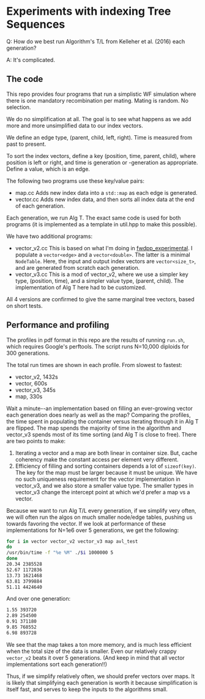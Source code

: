 # Experiments with indexing Tree Sequences

Q: How do we best run Algorithm's T/L from Kelleher et al. (2016) each generation?

A: It's complicated.

## The code

This repo provides four programs that run a simplistic WF simulation where there is one mandatory recombination per
mating.  Mating is random.  No selection.

We do no simplification at all.  The goal is to see what happens as we add more and more unsimplified data to our index
vectors.

We define an edge type, (parent, child, left, right).  Time is measured from past to present.

To sort the index vectors, define a key (position, time, parent, child), where position is left or right, and time is
generation or -generation as appropriate.  Define a value, which is an edge.

The following two programs use these key/value pairs:

* map.cc Adds new index data into a `std::map` as each edge is generated.
* vector.cc Adds new index data, and then sorts all index data at the end of each generation.

Each generation, we run Alg T.  The exact same code is used for both programs (it is implemented as a template in
util.hpp to make this possible).

We have two additional programs:

* vector_v2.cc This is based on what I'm doing in [fwdpp_experimental](http://github.com/molpopgen/fwdpp_experimenal).
  I populate a `vector<edge>` and a `vector<double>`.  The latter is a minimal `NodeTable`.  Here, the input and output
  index vectors are `vector<size_t>`, and are generated from scratch each generation.
* vector_v3.cc This is a mod of vector_v2, where we use a simpler key type, (position, time), and a simpler value type,
  (parent, child).  The implementation of Alg T here had to be customized.

All 4 versions are confirmed to give the same marginal tree vectors, based on short tests.

## Performance and profiling

The profiles in pdf format in this repo are the results of running `run.sh`, which requires Google's perftools.  The
script runs N=10,000 diploids for 300 generations.

The total run times are shown in each profile.  From slowest to fastest:

* vector_v2, 1432s
* vector, 600s
* vector_v3, 345s
* map, 330s

Wait a minute--an implementation based on filling an ever-growing vector each generation does nearly as well as the map?
Comparing the profiles, the time spent in populating the container versus iterating through it in Alg T are flipped.
The map spends the majority of time in the algorithm and vector_v3 spends most of its time sorting (and Alg T is close
to free).  There are two points to make:

1. Iterating a vector and a map are both linear in container size.  But, cache coherency make the constant access per
   element very different.
2. Efficiency of filling and sorting containers depends a lot of `sizeof(key)`.  The key for the map must be larger
   because it must be unique.  We have no such uniqueness requirement for the vector implementation in vector_v3, and we
   also store a smaller value type.  The smaller types in vector_v3 change the intercept point at which we'd prefer a
   map vs a vector.

Because we want to run Alg T/L every generation, if we simplify very often, we will often run the algos on much smaller
node/edge tables, pushing us towards favoring the vector.  If we look at performance of these implementations for N=1e6 over 5 generations,
we get the following:

```sh
for i in vector vector_v2 vector_v3 map avl_test
do
/usr/bin/time -f "%e %M" ./$i 1000000 5
done
20.34 2385528
52.67 1172836
13.73 1621468
63.81 3799884
51.11 4424640
```

And over one generation:

```sh
1.55 393720
2.89 254500
0.91 371180
9.85 768552
6.98 893728
```

We see that the map takes a ton more memory, and is much less efficient when the total size of the data is smaller.
Even our relatively crappy `vector_v2` beats it over 5 generations. (And keep in mind that all vector implementations
sort each generation!!)

Thus, if we simplify relatively often, we should prefer vectors over maps.  It is likely that simplifying each
generation is worth it because simplification is itself fast, and serves to keep the inputs to the algorithms small.


